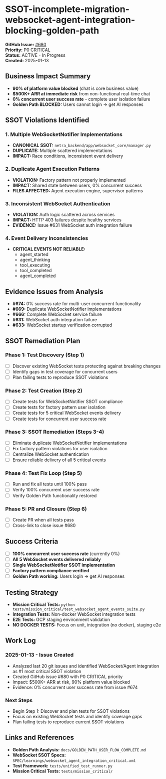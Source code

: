 # SSOT-incomplete-migration-websocket-agent-integration-blocking-golden-path

**GitHub Issue:** [#680](https://github.com/netra-systems/netra-apex/issues/680)  
**Priority:** P0 CRITICAL  
**Status:** ACTIVE - In Progress  
**Created:** 2025-01-13

## Business Impact Summary
- **90% of platform value blocked** (chat is core business value)
- **$500K+ ARR at immediate risk** from non-functional real-time chat
- **0% concurrent user success rate** - complete user isolation failure
- **Golden Path BLOCKED:** Users cannot login → get AI responses

## SSOT Violations Identified

### 1. Multiple WebSocketNotifier Implementations
- **CANONICAL SSOT:** `netra_backend/app/websocket_core/manager.py`
- **DUPLICATE:** Multiple scattered implementations
- **IMPACT:** Race conditions, inconsistent event delivery

### 2. Duplicate Agent Execution Patterns  
- **VIOLATION:** Factory pattern not properly implemented
- **IMPACT:** Shared state between users, 0% concurrent success
- **FILES AFFECTED:** Agent execution engine, supervisor patterns

### 3. Inconsistent WebSocket Authentication
- **VIOLATION:** Auth logic scattered across services
- **IMPACT:** HTTP 403 failures despite healthy services
- **EVIDENCE:** Issue #631 WebSocket auth integration failure

### 4. Event Delivery Inconsistencies
- **CRITICAL EVENTS NOT RELIABLE:**
  - agent_started
  - agent_thinking  
  - tool_executing
  - tool_completed
  - agent_completed

## Evidence Issues from Analysis
- **#674:** 0% success rate for multi-user concurrent functionality
- **#669:** Duplicate WebSocketNotifier implementations
- **#666:** Complete WebSocket service failure  
- **#631:** WebSocket auth integration failure
- **#633:** WebSocket startup verification corrupted

## SSOT Remediation Plan

### Phase 1: Test Discovery (Step 1)
- [ ] Discover existing WebSocket tests protecting against breaking changes
- [ ] Identify gaps in test coverage for concurrent users
- [ ] Plan failing tests to reproduce SSOT violations

### Phase 2: Test Creation (Step 2)  
- [ ] Create tests for WebSocketNotifier SSOT compliance
- [ ] Create tests for factory pattern user isolation
- [ ] Create tests for 5 critical WebSocket events delivery
- [ ] Create tests for concurrent user success rate

### Phase 3: SSOT Remediation (Steps 3-4)
- [ ] Eliminate duplicate WebSocketNotifier implementations
- [ ] Fix factory pattern violations for user isolation
- [ ] Centralize WebSocket authentication
- [ ] Ensure reliable delivery of all 5 critical events

### Phase 4: Test Fix Loop (Step 5)
- [ ] Run and fix all tests until 100% pass
- [ ] Verify 100% concurrent user success rate
- [ ] Verify Golden Path functionality restored

### Phase 5: PR and Closure (Step 6)
- [ ] Create PR when all tests pass
- [ ] Cross-link to close issue #680

## Success Criteria
- [ ] **100% concurrent user success rate** (currently 0%)
- [ ] **All 5 WebSocket events delivered reliably**
- [ ] **Single WebSocketNotifier SSOT implementation**
- [ ] **Factory pattern compliance verified**
- [ ] **Golden Path working:** Users login → get AI responses

## Testing Strategy
- **Mission Critical Tests:** `python tests/mission_critical/test_websocket_agent_events_suite.py`
- **Integration Tests:** Non-docker WebSocket integration tests
- **E2E Tests:** GCP staging environment validation
- **NO DOCKER TESTS:** Focus on unit, integration (no docker), staging e2e

## Work Log

### 2025-01-13 - Issue Created
- Analyzed last 20 git issues and identified WebSocket/Agent integration as #1 most critical SSOT violation
- Created GitHub issue #680 with P0 CRITICAL priority
- Impact: $500K+ ARR at risk, 90% platform value blocked
- Evidence: 0% concurrent user success rate from issue #674

### Next Steps
- Begin Step 1: Discover and plan tests for SSOT violations
- Focus on existing WebSocket tests and identify coverage gaps
- Plan failing tests to reproduce current SSOT violations

## Links and References
- **Golden Path Analysis:** `docs/GOLDEN_PATH_USER_FLOW_COMPLETE.md`
- **WebSocket SSOT Specs:** `SPEC/learnings/websocket_agent_integration_critical.xml`
- **Test Framework:** `tests/unified_test_runner.py`
- **Mission Critical Tests:** `tests/mission_critical/`